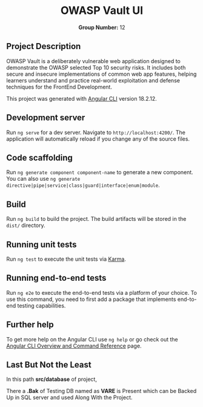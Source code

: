 <h1 align="center">OWASP Vault UI</h1>

<p align="center"><strong>Group Number:</strong> 12</p>

## Project Description

OWASP Vault is a deliberately vulnerable web application designed to demonstrate the OWASP selected Top 10 security risks. It includes both secure and insecure implementations of common web app features, helping learners understand and practice real-world exploitation and defense techniques for the FrontEnd Development.


This project was generated with [Angular CLI](https://github.com/angular/angular-cli) version 18.2.12.

## Development server

Run `ng serve` for a dev server. Navigate to `http://localhost:4200/`. The application will automatically reload if you change any of the source files.

## Code scaffolding

Run `ng generate component component-name` to generate a new component. You can also use `ng generate directive|pipe|service|class|guard|interface|enum|module`.

## Build

Run `ng build` to build the project. The build artifacts will be stored in the `dist/` directory.

## Running unit tests

Run `ng test` to execute the unit tests via [Karma](https://karma-runner.github.io).

## Running end-to-end tests

Run `ng e2e` to execute the end-to-end tests via a platform of your choice. To use this command, you need to first add a package that implements end-to-end testing capabilities.

## Further help

To get more help on the Angular CLI use `ng help` or go check out the [Angular CLI Overview and Command Reference](https://angular.dev/tools/cli) page.

## Last But Not the Least

In this path **src/database** of project,

There a **.Bak** of Testing DB named as **VARE** is Present which can be Backed Up in SQL server and used Along With the Project.


